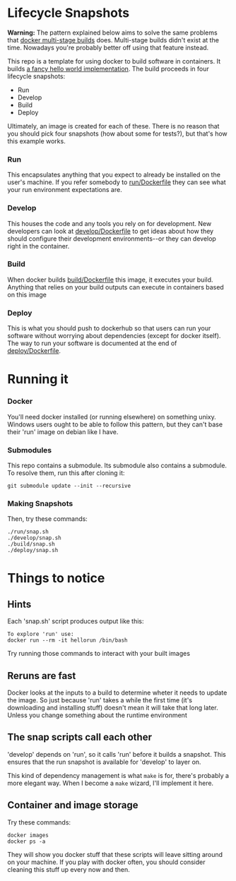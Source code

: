 # Lifecycle Snapshots

**Warning:** The pattern explained below aims to solve the same problems that [docker multi-stage builds](https://docs.docker.com/develop/develop-images/multistage-build/) does.  Multi-stage builds didn't exist at the time.  Nowadays you're probably better off using that feature instead.

This repo is a template for using docker to build software in containers.  It builds [a fancy hello world implementation](https://github.com/MatrixManAtYrService/hello-cpp-linwin).  The build proceeds in four lifecycle snapshots:
- Run
- Develop
- Build
- Deploy

Ultimately, an image is created for each of these.  There is no reason that you should pick four snapshots (how about some for tests?), but that's how this example works.

### Run
This encapsulates anything that you expect to already be installed on the user's machine.  If you refer somebody to [run/Dockerfile](run/Dockerfile) they can see what your run environment expectations are.

### Develop 
This houses the code and any tools you rely on for development.  New developers can look at [develop/Dockerfile](develop/Dockerfile) to get ideas about how they should configure their development environments--or they can develop right in the container.

### Build
When docker builds [build/Dockerfile](build/Dockerfile) this image, it executes your build.  Anything that relies on your build outputs can execute in containers based on this image

### Deploy
This is what you should push to dockerhub so that users can run your software without worrying about dependencies (except for docker itself).  The way to run your software is documented at the end of [deploy/Dockerfile](deploy/Dockerfile).

# Running it

### Docker

You'll need docker installed (or running elsewhere) on something unixy.  Windows users ought to be able to follow this pattern, but they can't base their 'run' image on debian like I have.

### Submodules

This repo contains a submodule.  Its submodule also contains a submodule.  To resolve them, run this after cloning it:

    git submodule update --init --recursive

### Making Snapshots

Then, try these commands:

    ./run/snap.sh
    ./develop/snap.sh
    ./build/snap.sh
    ./deploy/snap.sh

# Things to notice

## Hints
Each 'snap.sh' script produces output like this:

    To explore 'run' use:
    docker run --rm -it hellorun /bin/bash

Try running those commands to interact with your built images

## Reruns are fast

Docker looks at the inputs to a build to determine wheter it needs to update the image.  So just because 'run' takes a while the first time (it's downloading and installing stuff) doesn't mean it will take that long later.  Unless you change something about the runtime environment

## The snap scripts call each other

'develop' depends on 'run', so it calls 'run' before it builds a snapshot.  This ensures that the run snapshot is available for 'develop' to layer on.

This kind of dependency management is what `make` is for, there's probably a more elegant way.  When I become a `make` wizard, I'll implement it here.

## Container and image storage
Try these commands:

    docker images
    docker ps -a

They will show you docker stuff that these scripts will leave sitting around on your machine.  If you play with docker often, you should consider cleaning this stuff up every now and then.




